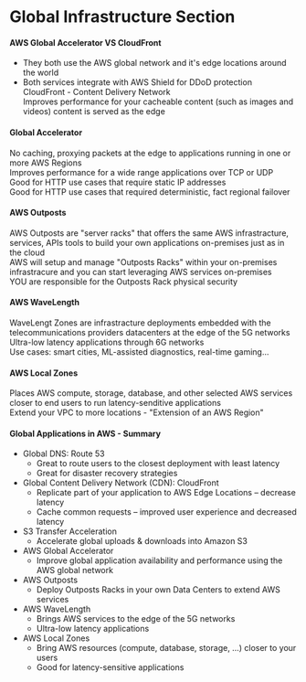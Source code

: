 # Global Infrastructure Section

#### AWS Global Accelerator VS CloudFront 
- They both use the AWS global network and it's edge locations around the world  
- Both services integrate with AWS Shield for DDoD protection  
CloudFront - Content Delivery Network   
Improves performance for your cacheable content (such as images and videos) content is served as the edge  

#### Global Accelerator 
No caching, proxying packets at the edge to applications running in one or more AWS Regions  
Improves performance for a wide range applications over TCP or UDP  
Good for HTTP use cases that require static IP addresses  
Good for HTTP use cases that required deterministic, fact regional failover   

#### AWS Outposts 
AWS Outposts are "server racks" that offers the same AWS infrastracture, services, APIs tools to build your own applications on-premises just as in the cloud  
AWS will setup and manage "Outposts Racks" within your on-premises infrastracure and you can start leveraging AWS services on-premises   
YOU are responsible for the Outposts Rack physical security  

#### AWS WaveLength
WaveLengt Zones are infrastracture deployments embedded with the telecommunications providers datacenters at the edge of the 5G networks  
Ultra-low latency applications through 6G networks  
Use cases: smart cities, ML-assisted diagnostics, real-time gaming...  

#### AWS Local Zones
Places AWS compute, storage, database, and other selected AWS services closer to end users to run latency-senditive applications  
Extend your VPC to more locations - "Extension of an AWS Region"  

#### Global Applications in AWS - Summary
- Global DNS: Route 53  
  - Great to route users to the closest deployment with least latency  
  - Great for disaster recovery strategies  
- Global Content Delivery Network (CDN): CloudFront  
  - Replicate part of your application to AWS Edge Locations – decrease latency  
  - Cache common requests – improved user experience and decreased latency  
- S3 Transfer Acceleration  
  - Accelerate global uploads & downloads into Amazon S3  
- AWS Global Accelerator  
  -  Improve global application availability and performance using the AWS global network  
- AWS Outposts  
  - Deploy Outposts Racks in your own Data Centers to extend AWS services  
- AWS WaveLength  
  - Brings AWS services to the edge of the 5G networks  
  - Ultra-low latency applications  
- AWS Local Zones  
  - Bring AWS resources (compute, database, storage, …) closer to your users  
  - Good for latency-sensitive applications  
